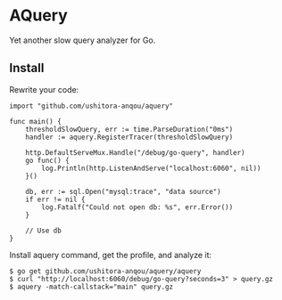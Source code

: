 # AQuery

Yet another slow query analyzer for Go.

## Install

Rewrite your code:

```
import "github.com/ushitora-anqou/aquery"

func main() {
	thresholdSlowQuery, err := time.ParseDuration("0ms")
	handler := aquery.RegisterTracer(thresholdSlowQuery)

	http.DefaultServeMux.Handle("/debug/go-query", handler)
	go func() {
		log.Println(http.ListenAndServe("localhost:6060", nil))
	}()

	db, err := sql.Open("mysql:trace", "data source")
	if err != nil {
		log.Fatalf("Could not open db: %s", err.Error())
	}

	// Use db
}
```

Install aquery command, get the profile, and analyze it:

```
$ go get github.com/ushitora-anqou/aquery/aquery
$ curl "http://localhost:6060/debug/go-query?seconds=3" > query.gz
$ aquery -match-callstack="main" query.gz
```
